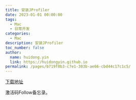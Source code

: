 ```yaml
---
title: 安装JProfiler
date: 2023-01-01 00:00:00
tags:
  - Mac
  - 日常开发
categories:
  - Mac
description: 安装JProfiler
toc_number: false
author:
  name: huidong.yin
  link: https://huidongyin.github.io
permalink: /pages/b719f0b3-c7e1-303b-ae66-cbd44c17c1c5/
---
```


[下载地址](https://www.ej-technologies.com/download/jprofiler/version_110)

激活码Follow备忘录。



